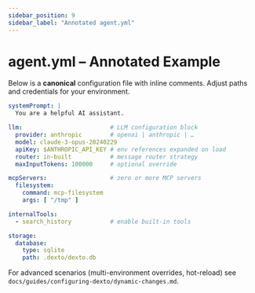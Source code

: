 ```yaml
---
sidebar_position: 9
sidebar_label: "Annotated agent.yml"
---
```

# agent.yml – Annotated Example

Below is a **canonical** configuration file with inline comments.  Adjust paths and credentials for your environment.

```yaml
systemPrompt: |
  You are a helpful AI assistant.

llm:                         # LLM configuration block
  provider: anthropic        # openai | anthropic | …
  model: claude-3-opus-20240229
  apiKey: $ANTHROPIC_API_KEY # env references expanded on load
  router: in-built           # message router strategy
  maxInputTokens: 100000     # optional override

mcpServers:                  # zero or more MCP servers
  filesystem:
    command: mcp-filesystem
    args: [ "/tmp" ]

internalTools:
  - search_history           # enable built-in tools

storage:
  database:
    type: sqlite
    path: .dexto/dexto.db
```

For advanced scenarios (multi-environment overrides, hot-reload) see `docs/guides/configuring-dexto/dynamic-changes.md`.